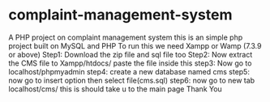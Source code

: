 # complaint-management-system
A PHP project on complaint management system 
this is an simple php project built on MySQL and PHP 
To run this we need Xampp or Wamp (7.3.9 or above)
Step1: Download the zip file and sql file too
Step2: Now extract the CMS file to Xampp/htdocs/ paste the file inside this
step3: Now go to localhost/phpmyadmin
step4: create a new database named cms
step5: now go to insert option then select file(cms.sql) 
step6: now go to new tab localhost/cms/
this is should take u to the main page
Thank You
